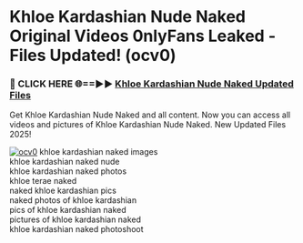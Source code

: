 # Khloe Kardashian Nude Naked Original Videos 0nlyFans Leaked - Files Updated! (ocv0)

<h3>🔴 CLICK HERE 🌐==►► <a href="https://tinyurl.com/yckcrads" rel="nofollow">Khloe Kardashian Nude Naked Updated Files</a></h3>

Get Khloe Kardashian Nude Naked and all content. Now you can access all videos and pictures of Khloe Kardashian Nude Naked. New Updated Files 2025!

[![ocv0](https://i.imgur.com/hpKpOFt.gif)](https://tinyurl.com/yckcrads)
khloe kardashian naked images<br>
khloe kardashian naked nude<br>
khloe kardashian naked photos<br>
khloe terae naked<br>
naked khloe kardashian pics<br>
naked photos of khloe kardashian<br>
pics of khloe kardashian naked<br>
pictures of khloe kardashian naked<br>
khloe kardashian naked photoshoot